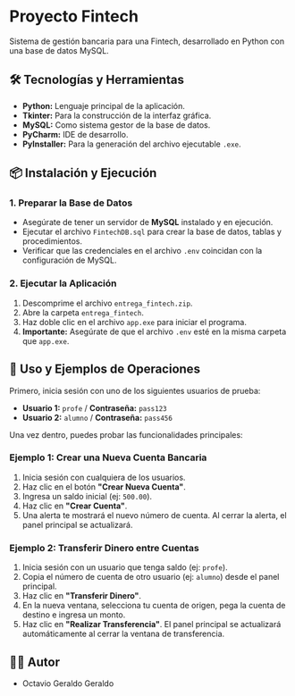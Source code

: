 # Proyecto Fintech

Sistema de gestión bancaria para una Fintech, desarrollado en Python con una base de datos MySQL.

## 🛠️ Tecnologías y Herramientas

* **Python:** Lenguaje principal de la aplicación.
* **Tkinter:** Para la construcción de la interfaz gráfica.
* **MySQL:** Como sistema gestor de la base de datos.
* **PyCharm:** IDE de desarrollo.
* **PyInstaller:** Para la generación del archivo ejecutable `.exe`.

## 📦 Instalación y Ejecución

### 1. Preparar la Base de Datos
* Asegúrate de tener un servidor de **MySQL** instalado y en ejecución.
* Ejecutar el archivo `FintechDB.sql` para crear la base de datos, tablas y procedimientos.
* Verificar que las credenciales en el archivo `.env` coincidan con la configuración de MySQL.

### 2. Ejecutar la Aplicación
1.  Descomprime el archivo `entrega_fintech.zip`.
2.  Abre la carpeta `entrega_fintech`.
3.  Haz doble clic en el archivo `app.exe` para iniciar el programa.
4.  **Importante:** Asegúrate de que el archivo `.env` esté en la misma carpeta que `app.exe`.

## 🚀 Uso y Ejemplos de Operaciones

Primero, inicia sesión con uno de los siguientes usuarios de prueba:
* **Usuario 1:** `profe` / **Contraseña:** `pass123`
* **Usuario 2:** `alumno` / **Contraseña:** `pass456`

Una vez dentro, puedes probar las funcionalidades principales:

### Ejemplo 1: Crear una Nueva Cuenta Bancaria
1.  Inicia sesión con cualquiera de los usuarios.
2.  Haz clic en el botón **"Crear Nueva Cuenta"**.
3.  Ingresa un saldo inicial (ej: `500.00`).
4.  Haz clic en **"Crear Cuenta"**.
5.  Una alerta te mostrará el nuevo número de cuenta. Al cerrar la alerta, el panel principal se actualizará.

### Ejemplo 2: Transferir Dinero entre Cuentas
1.  Inicia sesión con un usuario que tenga saldo (ej: `profe`).
2.  Copia el número de cuenta de otro usuario (ej: `alumno`) desde el panel principal.
3.  Haz clic en **"Transferir Dinero"**.
4.  En la nueva ventana, selecciona tu cuenta de origen, pega la cuenta de destino e ingresa un monto.
5.  Haz clic en **"Realizar Transferencia"**. El panel principal se actualizará automáticamente al cerrar la ventana de transferencia.

## 👨‍💻 Autor

* Octavio Geraldo Geraldo
